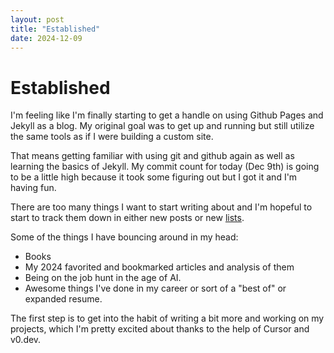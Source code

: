 ```yaml
---
layout: post
title: "Established"
date: 2024-12-09
---
```


# Established

I'm feeling like I'm finally starting to get a handle on using Github Pages and Jekyll as a blog. My original goal was to get up and running but still utilize the same tools as if I were building a custom site. 

That means getting familiar with using git and github again as well as learning the basics of Jekyll. My commit count for today (Dec 9th) is going to be a little high because it took some figuring out but I got it and I'm having fun.

There are too many things I want to start writing about and I'm hopeful to start to track them down in either new posts or new [lists](/lists). 

Some of the things I have bouncing around in my head:
- Books
- My 2024 favorited and bookmarked articles and analysis of them
- Being on the job hunt in the age of AI.
- Awesome things I've done in my career or sort of a "best of" or expanded resume.

The first step is to get into the habit of writing a bit more and working on my projects, which I'm pretty excited about thanks to the help of Cursor and v0.dev.
